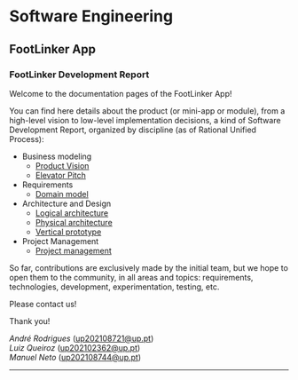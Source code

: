 # Software Engineering

## FootLinker App

### FootLinker Development Report

Welcome to the documentation pages of the FootLinker App!

You can find here details about the product (or mini-app or module), from a high-level vision to low-level implementation decisions, a kind of Software Development Report, organized by discipline (as of Rational Unified Process): 

* Business modeling 
  * [Product Vision](docs/ProductVision.md)
  * [Elevator Pitch](docs/ElevatorPitch.md)
* Requirements
  * [Domain model](docs/Requirements.md#Domain-model)
* Architecture and Design
  * [Logical architecture](docs/ArchitectureAndDesign.md#architecture-and-design)
  * [Physical architecture](docs/ArchitectureAndDesign.md#physical-architecture)
  * [Vertical prototype](docs/ArchitectureAndDesign.md#vertical-prototype)
* Project Management
  * [Project management](docs/ProjectManagement.md)

So far, contributions are exclusively made by the initial team, but we hope to open them to the community, in all areas and topics: requirements, technologies, development, experimentation, testing, etc.

Please contact us! 

Thank you!

*André Rodrigues* (up202108721@up.pt)<br>
*Luiz Queiroz* (up202102362@up.pt)<br>
*Manuel Neto* (up202108744@up.pt)<br>

---